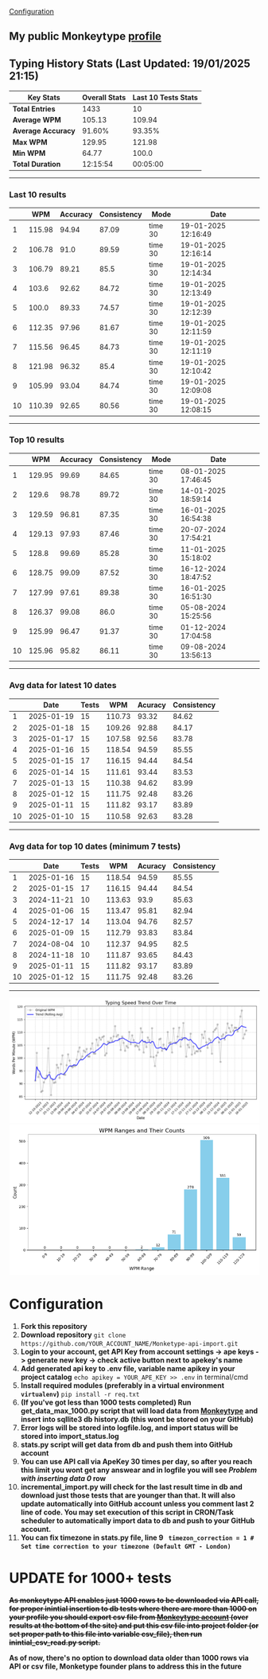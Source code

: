 
[Configuration](#configuration)
## My public Monkeytype [profile](https://monkeytype.com/profile/zp14)


        
## Typing History Stats (Last Updated: 19/01/2025 21:15)

| **Key Stats**               | **Overall Stats**       | **Last 10 Tests Stats**  |
|--------------------------|-------------------------|--------------------------|
| **Total Entries**        | 1433           | 10                       |
| **Average WPM**          | 105.13           | 109.94    |
| **Average Accuracy**     | 91.60%          | 93.35%   |
| **Max WPM**              | 129.95               | 121.98        |
| **Min WPM**              | 64.77               | 100.0                        |
| **Total Duration**       | 12:15:54        | 00:05:00                        |


---

### Last 10 results

| | WPM | Accuracy | Consistency | Mode | Date |
| --- | --- | -------- | ----------- | ---- | --------- |
| 1 | 115.98 | 94.94 | 87.09 | time 30 | 19-01-2025 12:16:49 |
| 2 | 106.78 | 91.0 | 89.59 | time 30 | 19-01-2025 12:16:14 |
| 3 | 106.79 | 89.21 | 85.5 | time 30 | 19-01-2025 12:14:34 |
| 4 | 103.6 | 92.62 | 84.72 | time 30 | 19-01-2025 12:13:49 |
| 5 | 100.0 | 89.33 | 74.57 | time 30 | 19-01-2025 12:12:39 |
| 6 | 112.35 | 97.96 | 81.67 | time 30 | 19-01-2025 12:11:59 |
| 7 | 115.56 | 96.45 | 84.73 | time 30 | 19-01-2025 12:11:19 |
| 8 | 121.98 | 96.32 | 85.4 | time 30 | 19-01-2025 12:10:42 |
| 9 | 105.99 | 93.04 | 84.74 | time 30 | 19-01-2025 12:09:08 |
| 10 | 110.39 | 92.65 | 80.56 | time 30 | 19-01-2025 12:08:15 |


 --- 

### Top 10 results

| | WPM | Accuracy | Consistency | Mode | Date |
| --- | --- | -------- | ----------- | ---- | --------- |
| 1 | 129.95 | 99.69 | 84.65 | time 30 | 08-01-2025 17:46:45 |
| 2 | 129.6 | 98.78 | 89.72 | time 30 | 14-01-2025 18:59:14 |
| 3 | 129.59 | 96.81 | 87.35 | time 30 | 16-01-2025 16:54:38 |
| 4 | 129.13 | 97.93 | 87.46 | time 30 | 20-07-2024 17:54:21 |
| 5 | 128.8 | 99.69 | 85.28 | time 30 | 11-01-2025 15:18:02 |
| 6 | 128.75 | 99.09 | 87.52 | time 30 | 16-12-2024 18:47:52 |
| 7 | 127.99 | 97.61 | 89.38 | time 30 | 16-01-2025 16:51:30 |
| 8 | 126.37 | 99.08 | 86.0 | time 30 | 05-08-2024 15:25:56 |
| 9 | 125.99 | 96.47 | 91.37 | time 30 | 01-12-2024 17:04:58 |
| 10 | 125.96 | 95.82 | 86.11 | time 30 | 09-08-2024 13:56:13 |


 --- 

### Avg data for latest 10 dates

| | Date | Tests | WPM | Acuracy | Consistency |
| --- | --- | -------- | ----------- | ---- | --------- |
| 1 | 2025-01-19 | 15 | 110.73 | 93.32 | 84.62 |
| 2 | 2025-01-18 | 15 | 109.26 | 92.88 | 84.17 |
| 3 | 2025-01-17 | 15 | 107.58 | 92.56 | 83.78 |
| 4 | 2025-01-16 | 15 | 118.54 | 94.59 | 85.55 |
| 5 | 2025-01-15 | 17 | 116.15 | 94.44 | 84.54 |
| 6 | 2025-01-14 | 15 | 111.61 | 93.44 | 83.53 |
| 7 | 2025-01-13 | 15 | 110.38 | 94.62 | 83.99 |
| 8 | 2025-01-12 | 15 | 111.75 | 92.48 | 83.26 |
| 9 | 2025-01-11 | 15 | 111.82 | 93.17 | 83.89 |
| 10 | 2025-01-10 | 15 | 110.58 | 92.63 | 83.28 |


 --- 

### Avg data for top 10 dates (minimum 7 tests)

| | Date | Tests | WPM | Acuracy | Consistency |
| --- | --- | -------- | ----------- | ---- | --------- |
| 1 | 2025-01-16 | 15 | 118.54 | 94.59 | 85.55 |
| 2 | 2025-01-15 | 17 | 116.15 | 94.44 | 84.54 |
| 3 | 2024-11-21 | 10 | 113.63 | 93.9 | 85.63 |
| 4 | 2025-01-06 | 15 | 113.47 | 95.81 | 82.94 |
| 5 | 2024-12-17 | 14 | 113.04 | 94.76 | 82.57 |
| 6 | 2025-01-09 | 15 | 112.79 | 93.83 | 83.84 |
| 7 | 2024-08-04 | 10 | 112.37 | 94.95 | 82.5 |
| 8 | 2024-11-18 | 10 | 111.87 | 93.65 | 84.43 |
| 9 | 2025-01-11 | 15 | 111.82 | 93.17 | 83.89 |
| 10 | 2025-01-12 | 15 | 111.75 | 92.48 | 83.26 |


 --- 


        
![speed trend](typing_speed_trend.png)
![counted chart](count_tests.png)
# Configuration
1. **Fork this repository** 
2. **Download repository** `git clone https://github.com/YOUR_ACCOUNT_NAME/Monketype-api-import.git`
3. **Login to your account, get API Key from account settings -> ape keys -> generate new key -> check active button next to apekey's name**
4. **Add generated api key to .env file, variable name apikey in your project catalog**  `echo apikey = YOUR_APE_KEY >> .env` in terminal/cmd
5. **Install required modules (preferably in a virtual environment `virtualenv`)** `pip install -r req.txt`
6. **(If you've got less than 1000 tests completed) Run get_data_max_1000.py script that will load data from [Monkeytype](https://monkeytype.com/) and insert into sqllite3 db history.db (this wont be stored on your GitHub)**
7. **Error logs will be stored into logfile.log, and import status will be stored into import_status.log**
8. **stats.py script will get data from db and push them into GitHub account**
9. **You can use API call via ApeKey 30 times per day, so after you reach this limit you wont get any answear and in logfile you will see *Problem with inserting data 0* row**
10. **incremental_import.py will check for the last result time in db and download just those tests that are younger than that. It will also update automatically into GitHub account unless you comment last 2 line of code. You may set execution of this script in CRON/Task scheduler to automatically import data to db and push to your GitHub account.**
11. **You can fix timezone in stats.py file, line 9 ` timezon_correction = 1 # Set time correction to your timezone (Default GMT - London)`**
# UPDATE for 1000+ tests
    
~~**As monkeytype API enables just 1000 rows to be downloaded via API call, for proper inintial insertion to db tests where there are more than 1000 on your profile
you should export csv file from [Monkeytype account](https://monkeytype.com/account) (over results at the bottom of the site)
and put this csv file into project folder (or set proper path to this file into variable csv_file), then run inintial_csv_read.py script.**~~

**As of now, there's no option to download data older than 1000 rows via API or csv file, Monketype founder plans to address this in the future**
    
    